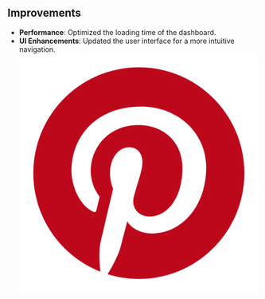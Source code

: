 ## Improvements
- **Performance**: Optimized the loading time of the dashboard.
- **UI Enhancements**: Updated the user interface for a more intuitive navigation.
![image](test.png)

